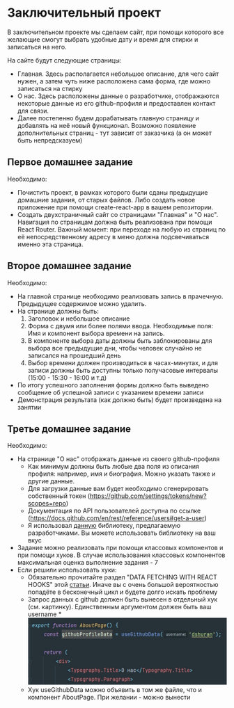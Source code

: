 # Заключительный проект
В заключительном проекте мы сделаем сайт, при помощи которого все желающие
смогут выбрать удобные дату и время для стирки и записаться на него.

На сайте будут следующие страницы:
* Главная. Здесь располагается небольшое описание, для чего сайт нужен, а
затем чуть ниже расположена сама форма, где можно записаться на стирку
* О нас. Здесь расположены данные о разработчике, отображаются некоторые данные
из его github-профиля и предоставлен контакт для связи. 
* Далее постепенно будем дорабатывать главную страницу и добавлять на неё новый
функционал. Возможно появление дополнительных страниц - тут зависит от
заказчика (а он может быть непредсказуем)

## Первое домашнее задание

Необходимо:
* Почистить проект, в рамках которого были сданы предыдущие домашние задания,
от старых файлов. Либо создать новое приложение при помощи create-react-app
в вашем репозитории. 
* Создать двухстраничный сайт со страницами "Главная" и "О нас". Навигация по
страницам должна быть реализована при помощи React Router. Важный момент: при
переходе на любую из страниц по её непосредственному адресу в меню должна
подсвечиваться именно эта страница.

## Второе домашнее задание

Необходимо:
* На главной странице необходимо реализовать запись в прачечную. Предыдущее содержимое
  можно удалить. 
* На странице должны быть:
  1. Заголовок и небольшое описание
  2. Форма с двумя или более полями ввода. Необходимые поля: Имя и компонент выбора
  времени на запись.
  3. В компоненте выбора даты должны быть заблокированы для выбора все предыдущие
  дни, чтобы человек случайно не записался на прошедший день
  4. Выбор времени должен производиться в часах-минутах, и для записи должны быть
  доступны только получасовые интервалы (15:00 - 15:30 - 16:00 и т.д)
* По итогу успешного заполнения формы должно быть выведено сообщение об успешной
  записи с указанием времени записи
* Демонстрация результата (как должно быть) будет произведена на занятии


## Третье домашнее задание
Необходимо:
* На странице "О нас" отображать данные из своего github-профиля
  * Как минимум должны быть любые два поля из описания профиля: например,
  имя и биография. Можно указать также и другие данные.
  * Для загрузки данные вам будет необходимо сгенерировать собственный
  токен (https://github.com/settings/tokens/new?scopes=repo)
  * Документация по API пользователей доступна по ссылке
    (https://docs.github.com/en/rest/reference/users#get-a-user)
  * Я использовал [данную](https://github.com/octokit/core.js#readme) библиотеку, предлагаемую разработчиками.
  Вы можете использовать библиотеку на ваш вкус
* Задание можно реализовать при помощи классовых компонентов и при помощи
хуков. В случае использования классовых компонентов максимальная
оценка выполнение задания - 7
* Если решили использовать хуки:
  * Обязательно прочитайте раздел "DATA FETCHING WITH REACT HOOKS" этой
  [статьи](https://www.robinwieruch.de/react-hooks-fetch-data). Иначе вы
    с очень большой вероятностью попадёте в бесконечный цикл и будете долго
    искать проблему
  * Запрос данных с github должен быть вынесен в отдельный хук (см. картинку).
  Единственным аргументом должен быть ваш username
    *
    ![data fetching image](dataFetch.jpg)
  * Хук useGithubData можно объявить в том же файле, что и компонент AboutPage.
  При желании - можно вынести
  